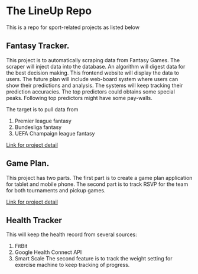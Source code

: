 # The LineUp Repo

This is a repo for sport-related projects as listed below

## Fantasy Tracker.
This project is to automatically scraping data from Fantasy Games. 
The scraper will inject data into the database.
An algorithm will digest data for the best decision making.
This frontend website will display the data to users. 
The future plan will include web-board system where users can show their predictions and analysis. 
The systems will keep tracking their prediction accuracies.
The top predictors could obtains some special peaks.
Following top predictors might have some pay-walls. 

The target is to pull data from
1. Premier league fantasy
2. Bundesliga fantasy
3. UEFA Champaign league fantasy

[Link for project detail](https://github.com/users/tame0001/projects/2/views/1)

## Game Plan.
This project has two parts. 
The first part is to create a game plan application for tablet and mobile phone.
The second part is to track RSVP for the team for both tournaments and pickup games. 

[Link for project detail](https://github.com/users/tame0001/projects/5/views/1)

## Health Tracker
This will keep the health record from several sources:
1. FitBit
2. Google Health Connect API
3. Smart Scale
The second feature is to track the weight setting for exercise machine to keep tracking of progress. 
